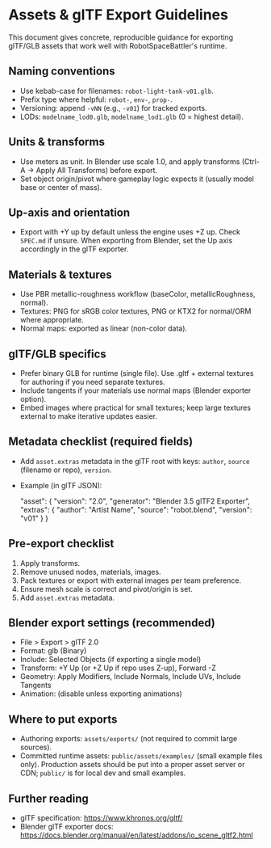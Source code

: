 Assets & glTF Export Guidelines
===============================

This document gives concrete, reproducible guidance for exporting glTF/GLB assets that work well with RobotSpaceBattler's runtime.

Naming conventions
------------------
- Use kebab-case for filenames: `robot-light-tank-v01.glb`.
- Prefix type where helpful: `robot-`, `env-`, `prop-`.
- Versioning: append `-vNN` (e.g., `-v01`) for tracked exports.
- LODs: `modelname_lod0.glb`, `modelname_lod1.glb` (0 = highest detail).

Units & transforms
-------------------
- Use meters as unit. In Blender use scale 1.0, and apply transforms (Ctrl-A -> Apply All Transforms) before export.
- Set object origin/pivot where gameplay logic expects it (usually model base or center of mass).

Up-axis and orientation
------------------------
- Export with +Y up by default unless the engine uses +Z up. Check `SPEC.md` if unsure. When exporting from Blender, set the Up axis accordingly in the glTF exporter.

Materials & textures
--------------------
- Use PBR metallic-roughness workflow (baseColor, metallicRoughness, normal).
- Textures: PNG for sRGB color textures, PNG or KTX2 for normal/ORM where appropriate.
- Normal maps: exported as linear (non-color data).

glTF/GLB specifics
------------------
- Prefer binary GLB for runtime (single file). Use .gltf + external textures for authoring if you need separate textures.
- Include tangents if your materials use normal maps (Blender exporter option).
- Embed images where practical for small textures; keep large textures external to make iterative updates easier.

Metadata checklist (required fields)
-----------------------------------
- Add `asset.extras` metadata in the glTF root with keys: `author`, `source` (filename or repo), `version`.
- Example (in glTF JSON):

  "asset": {
    "version": "2.0",
    "generator": "Blender 3.5 glTF2 Exporter",
    "extras": { "author": "Artist Name", "source": "robot.blend", "version": "v01" }
  }

Pre-export checklist
--------------------
1. Apply transforms.
2. Remove unused nodes, materials, images.
3. Pack textures or export with external images per team preference.
4. Ensure mesh scale is correct and pivot/origin is set.
5. Add `asset.extras` metadata.

Blender export settings (recommended)
------------------------------------
- File > Export > glTF 2.0
- Format: glb (Binary)
- Include: Selected Objects (if exporting a single model)
- Transform: +Y Up (or +Z Up if repo uses Z-up), Forward -Z
- Geometry: Apply Modifiers, Include Normals, Include UVs, Include Tangents
- Animation: (disable unless exporting animations)

Where to put exports
---------------------
- Authoring exports: `assets/exports/` (not required to commit large sources).
- Committed runtime assets: `public/assets/examples/` (small example files only). Production assets should be put into a proper asset server or CDN; `public/` is for local dev and small examples.

Further reading
---------------
- glTF specification: https://www.khronos.org/gltf/
- Blender glTF exporter docs: https://docs.blender.org/manual/en/latest/addons/io_scene_gltf2.html
